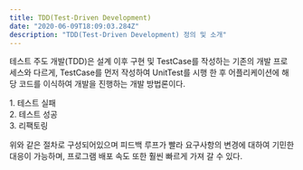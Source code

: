 ```yaml
---
title: TDD(Test-Driven Development)
date: "2020-06-09T18:09:03.284Z"
description: "TDD(Test-Driven Development) 정의 및 소개"
---
```


테스트 주도 개발(TDD)은 설계 이후 구현 및 TestCase를 작성하는 기존의 개발 프로세스와 다르게, TestCase를 먼저 작성하여 UnitTest를 시행 한 후 어플리케이션에 해당 코드를 이식하여 개발을 진행하는 개발 방법론이다.

<p>
 <div>1. 테스트 실패</div>
 <div>2. 테스트 성공</div>
 <div>3. 리팩토링</div>
</p>

위와 같은 절차로 구성되어있으며 피드백 루프가 빨라 요구사항의 변경에 대하여 기민한 대응이 가능하며, 프로그램 배포 속도 또한 훨씬 빠르게 가져 갈 수 있다.



<!-- ![Chinese Salty Egg](./salty_egg.jpg) -->
